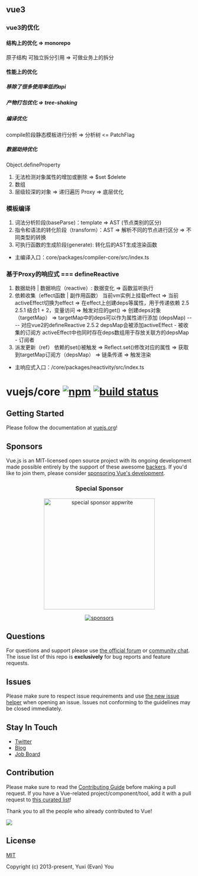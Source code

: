 ## vue3
### vue3的优化
#### 结构上的优化 => monorepo
原子结构 可独立拆分引用 => 可做业务上的拆分
#### 性能上的优化
##### 移除了很多使用率低的api
##### 产物打包优化 => tree-shaking
##### 编译优化
compile阶段静态模板进行分析 => 分析树 <= PatchFlag
##### 数据劫持优化
Object.defineProperty
1. 无法检测对象属性的增加或删除 => $set $delete
2. 数组
3. 层级较深的对象 => 递归遍历
Proxy => 底层优化

### 模板编译
1. 词法分析阶段(baseParse)：template => AST (节点类别的区分)
2. 指令和语法的转化阶段（transform）：AST => 解析不同的节点进行区分 => 不同类型的转换
3. 可执行函数的生成阶段(generate): 转化后的AST生成渲染函数

* 主编译入口：core/packages/compiler-core/src/index.ts

### 基于Proxy的响应式 === defineReactive
1. 数据劫持 | 数据响应（reactive）: 数据变化 => 函数监听执行
2. 依赖收集（effect函数 | 副作用函数）
   当前vm实例上挂载effect => 当前activeEffect切换为effect => 在effect上创建deps等属性，用于传递依赖
2.5 
   2.5.1 结合1 + 2，变量访问 => 触发对应的get() => 创建deps对象（targetMap） => targetMap中的deps可以作为属性进行添加 (depsMap)  ---- 对应vue2的defineReactive
   2.5.2 depsMap会被添加activeEffect - 被收集的订阅方
         activeEffect中也同时存在deps数组用于存放关联方的depsMap - 订阅者
3. 派发更新（ref）
   依赖的set()被触发 => Reflect.set()修改对应的属性 => 获取到targetMap订阅方（depsMap） => 链条传递 => 触发渲染

* 主响应式入口：/core/packages/reactivity/src/index.ts


# vuejs/core [![npm](https://img.shields.io/npm/v/vue.svg)](https://www.npmjs.com/package/vue) [![build status](https://github.com/vuejs/core/actions/workflows/ci.yml/badge.svg?branch=main)](https://github.com/vuejs/core/actions/workflows/ci.yml)

## Getting Started

Please follow the documentation at [vuejs.org](https://vuejs.org/)!

## Sponsors

Vue.js is an MIT-licensed open source project with its ongoing development made possible entirely by the support of these awesome [backers](https://github.com/vuejs/core/blob/main/BACKERS.md). If you'd like to join them, please consider [ sponsoring Vue's development](https://vuejs.org/sponsor/).

<p align="center">
  <h3 align="center">Special Sponsor</h3>
</p>

<p align="center">
  <a target="_blank" href="https://github.com/appwrite/appwrite">
  <img alt="special sponsor appwrite" src="https://sponsors.vuejs.org/images/appwrite.svg" width="300">
  </a>
</p>

<p align="center">
  <a target="_blank" href="https://vuejs.org/sponsor/#current-sponsors">
    <img alt="sponsors" src="https://sponsors.vuejs.org/sponsors.svg?v3">
  </a>
</p>

## Questions

For questions and support please use [the official forum](https://forum.vuejs.org) or [community chat](https://chat.vuejs.org/). The issue list of this repo is **exclusively** for bug reports and feature requests.

## Issues

Please make sure to respect issue requirements and use [the new issue helper](https://new-issue.vuejs.org/) when opening an issue. Issues not conforming to the guidelines may be closed immediately.

## Stay In Touch

- [Twitter](https://twitter.com/vuejs)
- [Blog](https://blog.vuejs.org/)
- [Job Board](https://vuejobs.com/?ref=vuejs)

## Contribution

Please make sure to read the [Contributing Guide](https://github.com/vuejs/core/blob/main/.github/contributing.md) before making a pull request. If you have a Vue-related project/component/tool, add it with a pull request to [this curated list](https://github.com/vuejs/awesome-vue)!

Thank you to all the people who already contributed to Vue!

<a href="https://github.com/vuejs/core/graphs/contributors"><img src="https://opencollective.com/vuejs/contributors.svg?width=890" /></a>

## License

[MIT](https://opensource.org/licenses/MIT)

Copyright (c) 2013-present, Yuxi (Evan) You
